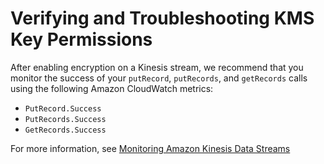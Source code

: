 # Verifying and Troubleshooting KMS Key Permissions<a name="sse-troubleshooting"></a>

After enabling encryption on a Kinesis stream, we recommend that you monitor the success of your `putRecord`, `putRecords`, and `getRecords` calls using the following Amazon CloudWatch metrics:
+ `PutRecord.Success`
+ `PutRecords.Success`
+ `GetRecords.Success`

For more information, see [Monitoring Amazon Kinesis Data Streams](monitoring.md)